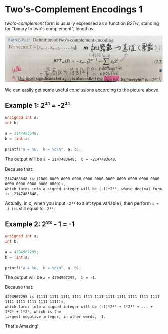 # Two's-Complement Encodings 1

*two's-complement* form is usually expressed as a function *B2Tw*, standing for 
"binary to two's complement", length *w*.

![B2Tw's principle!](image/B2Tw.jpg)

We can easily get some useful conclusions according to the picture above.

## Example 1: 2³¹ = -2³¹

```c
unsigned int a;
int b;

a = 2147483648;
b = (int)a;

printf("a = %u,  b = %d\n", a, b);
```
The output will be `a = 2147483648,  b = -2147483648`.

Because that:
```
2147483648 is (1000 0000 0000 0000 0000 0000 0000 0000 0000 0000 0000 0000 0000 0000 0000 0000)₂, 
which turns into a signed integer will be (-1)*2³¹, whose decimal form is -2147483648.
```

Actually, in c, when you input `-2³¹` to a int type variable i, then perform `i = -i`, 
i is still equal to `-2³¹`.

## Example 2: 2³² - 1 = -1

```c
unsigned int a;
int b;

a = 4294967295;
b = (int)a;

printf("a = %u,  b = %d\n", a, b);
```
The output will be `a = 4294967295,  b = -1`.

Because that:
```
4294967295 is (1111 1111 1111 1111 1111 1111 1111 1111 1111 1111 1111 1111 1111 1111 1111 1111)₂, 
which turns into a signed integer will be (-1)*2³¹ + 1*2³⁰ + ... + 1*2¹ + 1*2⁰, which is the 
largest negative integer, in other words, -1.
```

That's Amazing!

